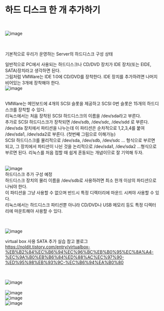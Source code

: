 <h1> 하드 디스크 한 개 추가하기 </h1> <br> 

![image](https://user-images.githubusercontent.com/43237961/190155063-c2eb354e-26ab-4747-90fb-966fb5f3ecd3.png)

<br><br> 
기본적으로 우리가 운영하는 Server의 하드디스크 구성 상태 <br> 

일반적으로 PC에서 사용되는 하드디스크나 CD/DVD 장치가 IDE 장치(또는 EIDE, SATA)장치라고 생각하면 된다. <br> 
그림처럼 VMWare는 IDE 1:0에 CD/DVD를 장착한다. IDE 장치를 추가하려면 나머지 비어있는 3개에 장착해야 한다. <br> 
![image](https://user-images.githubusercontent.com/43237961/190158172-9f001baa-f18a-48da-b4ed-d0cdcc2abdb5.png) <br><br> 

VMWare는 메인보드에 4개의 SCSI 슬롯을 제공하고 SCSI 0번 슬롯은 15개의 하드디스크를 장착할 수 있다. <br> 
리눅스에서는 처음 장착된 SCSI 하드디스크의 이름을 /dev/sda라고 부른다. <br>
추가로 SCSI 하드디스크가 장착되면 /dev/sdb, /dev/sdc, /dev/sdd 로 부른다. <br>
/dev/sda 장치에서 파티션을 나누는데 이 파티션은 순차적으로 1,2,3,4를 붙여 /dev/sda1, /dev/sda2로 부른다. (첫번째 그림으로 이해가능) <br>
SCSI 하드디스크를 물리적으로 /dev/sda, /dev/sdb, /dev/sdc ... 형식으로 부르면 되고, 그 장치에서 파티션이 나뉜 것을 논리적으로 /dev/sda1, /dev/sda2 ...형식으로 부르면 된다. 리눅스를 처음 접할 때 쉽게 혼동되는 개념이므로 잘 기억해 두자. <br>
<br><br> 
![image](https://user-images.githubusercontent.com/43237961/190160656-1820f356-054b-44c7-9903-d5eeffe64c18.png)  <br>
하드디스크 추가 구성 예정 <br> 
하드디스크 장치의 물리 이름을 /dev/sdb로 사용하려면 최소 한개 이상의 파티션으로 나눠야 한다. <br>
이 파티션을 그냥 사용할 수 없으며 반드시 특정 디렉터리에 마운드 시켜야 사용할 수 있다. <br> 
리눅스에서는 하드디스크 파티션뿐 아니라 CD/DVD나 USB 메모리 등도 특정 디렉터리에 마운트해야 사용할 수 있다. <br> 

<br> <br> 
![image](https://user-images.githubusercontent.com/43237961/190161450-6fd64fcb-44f4-40d5-865a-b6fd2d337b17.png)  <br> 

virtual box 사용 SATA 추가 실습 참고 블로그 <br>
https://noldit.tistory.com/entry/virtualbox-%EB%B2%84%EC%B6%94%EC%96%BC%EB%B0%95%EC%8A%A4-%EC%9A%B0%EB%B6%84%ED%88%AC%EC%97%90-%ED%95%98%EB%93%9C-%EC%B6%94%EA%B0%80 <br>

<br><br> 
![image](https://user-images.githubusercontent.com/43237961/190171428-d650ce14-7902-47f8-a8f7-24bd48fd92dc.png)  
<br> 
![image](https://user-images.githubusercontent.com/43237961/190172620-bcf2a4f1-57a5-4092-91a4-fae82e860c9d.png) <br> 
![image](https://user-images.githubusercontent.com/43237961/190183934-d3256119-2f3a-4745-924e-366058279dd4.png) <br> 
![image](https://user-images.githubusercontent.com/43237961/190185119-373576b0-0574-45ff-b091-3f99bedecc3c.png) <br>



